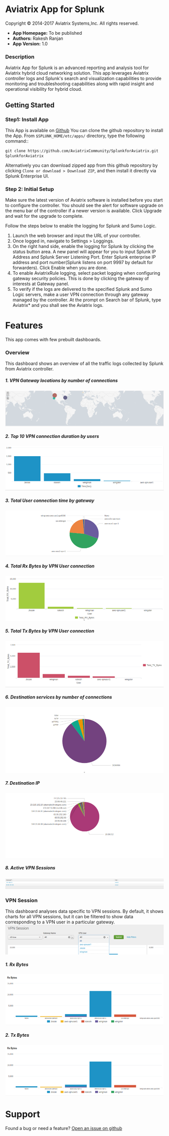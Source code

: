 # Aviatrix App for Splunk
Copyright &copy; 2014-2017 Aviatrix Systems,Inc. All rights reserved.

* **App Homepage:** To be published
* **Authors:** Rakesh Ranjan
* **App Version:** 1.0

### Description ###
Aviatrix App for Splunk is an advanced reporting and analysis tool for Aviatrix hybrid cloud networking solution. This app leverages Aviatrix controller logs and Splunk's search and visualization capabilities to provide monitoring and troubleshooting capabilities along with rapid insight and operational visibility for hybrid cloud.

## Getting Started

### Step1: Install App

This App is available on [Github](https://github.com/AviatrixSystems/SplunkforAviatrix)
You can clone the github repository to install the App.
From ``$SPLUNK_HOME/etc/apps/`` directory, type the following command::
  
    git clone https://github.com/AviatrixCommunity/SplunkforAviatrix.git SplunkforAviatrix

Alternatively you can download zipped app from this github repository by clicking `Clone or download > Download ZIP`, and then install it directly via Splunk Enterprise UI.



### Step 2: Initial Setup
Make sure the latest version of Aviatrix software is installed before you start to configure the controller. You
should see the alert for software upgrade on the menu bar of the controller if a newer version is available.
Click Upgrade and wait for the upgrade to complete.

Follow the steps below to enable the logging for Splunk and Sumo Logic.

1. Launch the web browser and input the URL of your controller.
2. Once logged in, navigate to Settings > Loggings.
3. On the right hand side, enable the logging for Splunk by clicking the status button area. A new panel will appear for you to input Splunk IP Address and Splunk Server Listening Port. Enter Splunk enterprise IP address and port number(Splunk listens on port 9997 by default for forwarders). Click Enable when you are done.
4. To enable AviatrixRule logging, select packet logging when configuring gateway security policies. This is done by clicking the gateway of interests at Gateway panel.
5. To verify if the logs are delivered to the specified Splunk and Sumo Logic servers, make a user VPN connection through any gateway managed by the controller. At the prompt on Search bar of Splunk, type Aviatrix* and you shall see the Aviatrix logs.

# Features
This app comes with few prebuilt dashboards.

### Overview

This dashboard shows an overview of all the traffic logs collected by Splunk from Aviatrix controller.

##### 1. VPN Gateway locations by number of connections
![VPN_Gateway_locations_by_number_of_connections](sample/VPN_Gateway_locations_by_number_of_connections.png)

##### 2. Top 10 VPN connection duration by users
![Top_10_VPN_connection_duration_by_users](sample/Top_10_VPN_connection_duration_by_users.png)

##### 3. Total User connection time by gateway
![Total_User_connection_time_by_gateway](sample/Total_User_connection_time_by_gateway.png)

##### 4. Total Rx Bytes by VPN User connection
![Total_Rx_Bytes_by_VPN_User_connection](sample/Total_Rx_Bytes_by_VPN_User_connection.png)

##### 5. Total Tx Bytes by VPN User connection
![Total_Tx_Bytes_by_VPN_User_connection](sample/Total_Tx_Bytes_by_VPN_User_connection.png)

##### 6. Destination services by number of connections
![Destination_services_by_number_of_connections](sample/Destination_services_by_number_of_connections.png)

##### 7. Destination IP
![Destination_IP](sample/Destination_IP.png)

##### 8. Active VPN Sessions
![Active_VPN_Sessions](sample/Active_VPN_Sessions.png)

### VPN Session

This dashboard analyses data specific to VPN sessions. By default, it shows charts for all VPN sessions, but it can be filtered to show data corresponding to a VPN user in a particular gateway.
![Vpn_Filtering](sample/Vpn_Filtering.png)

##### 1. Rx Bytes
![Rx_Bytes](sample/Rx_Bytes.png)

##### 2. Tx Bytes
![Tx_Bytes](sample/Rx_Bytes.png)

# Support
Found a bug or need a feature?
  [Open an issue on github](https://github.com/AviatrixSystems/SplunkforAviatrix/issues)
